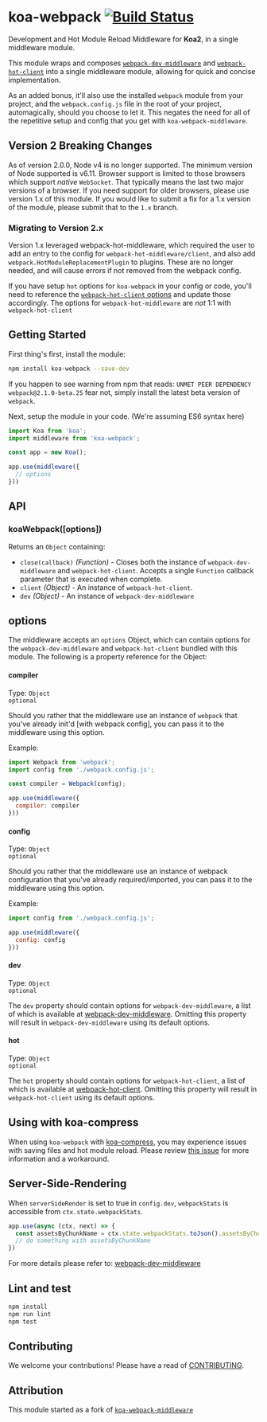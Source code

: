 # koa-webpack [![Build Status](https://travis-ci.org/shellscape/koa-webpack.svg?branch=master)](https://travis-ci.org/shellscape/koa-webpack)

Development and Hot Module Reload Middleware for **Koa2**, in a single middleware module.

This module wraps and composes
[`webpack-dev-middleware`](https://github.com/webpack/webpack-dev-middleware) and
[`webpack-hot-client`](https://github.com/webpack-contrib/webpack-hot-client)
into a single middleware module, allowing for quick and concise implementation.

As an added bonus, it'll also use the installed `webpack` module from your project,
and the `webpack.config.js` file in the root of your project, automagically, should
you choose to let it. This negates the need for all of the repetitive setup and
config that you get with `koa-webpack-middleware`.

## Version 2 Breaking Changes

As of version 2.0.0, Node v4 is no longer supported. The minimum version of Node
supported is v6.11. Browser support is limited to those browsers which support
_native_ `WebSocket`. That typically means the last two major versions of a
browser. If you need support for older browsers, please use version 1.x of this
module. If you would like to submit a fix for a 1.x version of the module, please
submit that to the `1.x` branch.

### Migrating to Version 2.x

Version 1.x leveraged webpack-hot-middleware, which required the user to add an entry to the config for `webpack-hot-middleware/client`, and also add `webpack.HotModuleReplacementPlugin` to plugins. These are no longer needed, and will cause errors if not removed from the webpack config.

If you have setup `hot` options for `koa-webpack` in your config or code, you'll need to reference the [`webpack-hot-client` options](https://github.com/webpack-contrib/webpack-hot-client#options) and update those accordingly. The options for `webpack-hot-middleware` are _not_ 1:1 with `webpack-hot-client`

## Getting Started

First thing's first, install the module:

```bash
npm install koa-webpack --save-dev
```

If you happen to see warning from npm that reads:
`UNMET PEER DEPENDENCY webpack@2.1.0-beta.25` fear not, simply install the latest
beta version of `webpack`.

Next, setup the module in your code. (We're assuming ES6 syntax here)

```js
import Koa from 'koa';
import middleware from 'koa-webpack';

const app = new Koa();

app.use(middleware({
  // options
}))
```

## API

### koaWebpack([options])

Returns an `Object` containing:

- `close(callback)` *(Function)* - Closes both the instance of `webpack-dev-middleware`
and `webpack-hot-client`. Accepts a single `Function` callback parameter that is
executed when complete.
- `client` *(Object)* - An instance of `webpack-hot-client`.
- `dev` *(Object)* - An instance of `webpack-dev-middleware`

## options

The middleware accepts an `options` Object, which can contain options for the
`webpack-dev-middleware` and `webpack-hot-client` bundled with this module.
The following is a property reference for the Object:

#### compiler

Type: `Object`  
`optional`

Should you rather that the middleware use an instance of `webpack` that you've
already init'd [with webpack config], you can pass it to the middleware using
this option.

Example:

```js
import Webpack from 'webpack';
import config from './webpack.config.js';

const compiler = Webpack(config);

app.use(middleware({
  compiler: compiler
}))
```

#### config

Type: `Object`  
`optional`

Should you rather that the middleware use an instance of webpack configuration
that you've already required/imported, you can pass it to the middleware using
this option.

Example:

```js
import config from './webpack.config.js';

app.use(middleware({
  config: config
}))
```

#### dev

Type: `Object`  
`optional`

The `dev` property should contain options for `webpack-dev-middleware`, a list of
which is available at [webpack-dev-middleware](https://github.com/webpack/webpack-dev-middleware).
Omitting this property will result in `webpack-dev-middleware` using its default
options.

#### hot

Type: `Object`  
`optional`

The `hot` property should contain options for `webpack-hot-client`, a list of
which is available at [webpack-hot-client](https://github.com/webpack-contrib/webpack-hot-client).
Omitting this property will result in `webpack-hot-client` using its default
options.

## Using with koa-compress

When using `koa-webpack` with [koa-compress](https://github.com/koajs/compress),
you may experience issues with saving files and hot module reload. Please review
[this issue](https://github.com/shellscape/koa-webpack/issues/36#issuecomment-289565573)
for more information and a workaround.

## Server-Side-Rendering

When `serverSideRender` is set to true in `config.dev`, `webpackStats` is accessible from `ctx.state.webpackStats`.

```js
app.use(async (ctx, next) => {
  const assetsByChunkName = ctx.state.webpackStats.toJson().assetsByChunkName;
  // do something with assetsByChunkName
})
```

For more details please refer to: [webpack-dev-middleware](https://github.com/webpack/webpack-dev-middleware#server-side-rendering)

## Lint and test

```bash
npm install
npm run lint
npm test
```

## Contributing

We welcome your contributions! Please have a read of [CONTRIBUTING](CONTRIBUTING.md).

## Attribution

This module started as a fork of [`koa-webpack-middleware`](https://github.com/leecade/koa-webpack-middleware)
